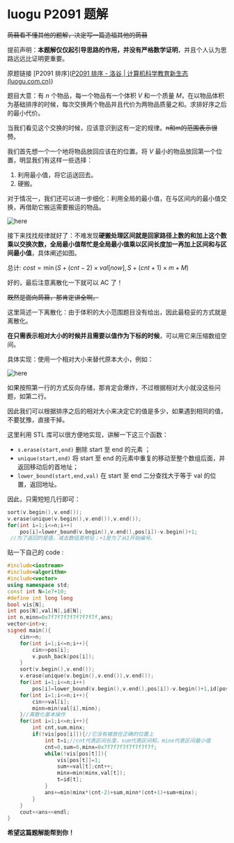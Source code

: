 # luogu P2091 题解

~~蒟蒻看不懂其他的题解，决定写一篇造福其他的蒟蒻~~

提前声明：**本题解仅仅起引导思路的作用，并没有严格数学证明**，并且个人认为思路远远比证明更重要。

原题链接 [P2091 排序]([P2091 排序 - 洛谷 | 计算机科学教育新生态 (luogu.com.cn)](https://www.luogu.com.cn/problem/P2091))

题目大意：有 $n$ 个物品，每一个物品有一个体积 $V$ 和一个质量 $M$，在以物品体积为基础排序的时候，每次交换两个物品并且代价为两物品质量之和。求排好序之后的最小代价。

当我们看见这个交换的时候，应该意识到这有一定的规律。~~n和m的范围表示很赞~~。

我们首先想一个一个地将物品放回应该在的位置。将 $V$ 最小的物品放回第一个位置，明显我们有这样一些选择：

1. 利用最小值，将它运送回去。
2. 硬搬。

对于情况一，我们还可以进一步细化：利用全局的最小值，在与区间内的最小值交换，再借助它搬运需要搬运的物品。

![here](https://cdn.luogu.com.cn/upload/image_hosting/anm29yyl.png)

接下来找找规律就好了：不难发现**硬搬处理区间就是回家路径上数的和加上这个数乘以交换次数，全局最小值帮忙是全局最小值乘以区间长度加一再加上区间和与区间最小值**，具体阐述如图。

总计: $cost=\min(S+(cnt-2) \times val[now],S+(cnt+1) \times m+M)$

好的，最后注意离散化一下就可以 AC 了！

~~既然是面向蒟蒻，那肯定讲全啊。~~

这里简述一下离散化：由于体积的大小范围题目没有给出，因此最稳妥的方式就是离散化。

**在只需表示相对大小的时候并且需要以值作为下标的时候**，可以用它来压缩数组空间。

具体实现：使用一个相对大小来替代原本大小，例如：

![here](https://cdn.luogu.com.cn/upload/image_hosting/4df2i6fa.png)

如果按照第一行的方式反向存储，那肯定会爆炸，不过根据相对大小就没这些问题，如第二行。

因此我们可以根据排序之后的相对大小来决定它的值是多少，如果遇到相同的值，不要犹豫，直接干掉。

这里利用 STL 库可以很方便地实现，讲解一下这三个函数：

- `s.erase(start,end)` 删除 start 至 end 的元素 ；
- `unique(start,end)` 将 start 至 end 的元素中重复的移动至整个数组后面，并返回移动后的首地址；
- `lower_bound(start,end,val)`  在 start 至 end 二分查找大于等于 val 的位置，返回地址。

因此，只需短短几行即可：

```cpp
sort(v.begin(),v.end());
v.erase(unique(v.begin(),v.end()),v.end());
for(int i=1;i<=n;i++)
    pos[i]=lower_bound(v.begin(),v.end(),pos[i])-v.begin()+1;
 //为了返回的是值，减去数组首地址；+1是为了从1开始编号。
```

贴一下自己的 code :

```cpp
#include<iostream>
#include<algorithm>
#include<vector>
using namespace std;
const int N=1e7+10;
#define int long long
bool vis[N];
int pos[N],val[N],id[N];
int n,minn=0x7f7f7f7f7f7f7f7f,ans;
vector<int>v;
signed main(){
    cin>>n;
    for(int i=1;i<=n;i++){
        cin>>pos[i];
        v.push_back(pos[i]);
    }
    sort(v.begin(),v.end());
    v.erase(unique(v.begin(),v.end()),v.end());
    for(int i=1;i<=n;i++)
        pos[i]=lower_bound(v.begin(),v.end(),pos[i])-v.begin()+1,id[pos[i]]=i;
    for(int i=1;i<=n;i++){
        cin>>val[i];
        minn=min(val[i],minn);
    }//离散化基本操作
    for(int i=1;i<=n;i++){
        int cnt,sum,minx;
        if(!vis[pos[i]]){//它没有被放在正确的位置上
            int t=i;//cnt代表区间长度，sum代表区间和，minx代表区间最小值
            cnt=0,sum=0,minx=0x7f7f7f7f7f7f7f7f;
            while(!vis[pos[t]]){
                vis[pos[t]]=1;
                sum+=val[t];cnt++;
                minx=min(minx,val[t]);
                t=id[t];
            }
            ans+=min(minx*(cnt-2)+sum,minn*(cnt+1)+sum+minx);
        }
    }
    cout<<ans<<endl;
}
```

**希望这篇题解能帮到你！**
